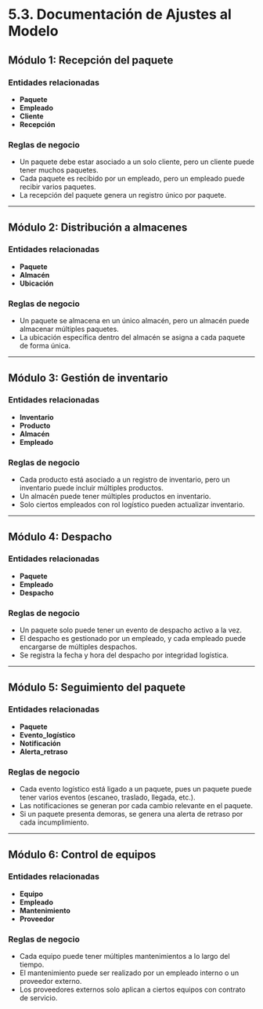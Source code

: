 # 5.3. Documentación de Ajustes al Modelo


## Módulo 1: Recepción del paquete

### Entidades relacionadas
- **Paquete**
- **Empleado**
- **Cliente**
- **Recepción**

### Reglas de negocio
- Un paquete debe estar asociado a un solo cliente, pero un cliente puede tener muchos paquetes.
- Cada paquete es recibido por un empleado, pero un empleado puede recibir varios paquetes.
- La recepción del paquete genera un registro único por paquete.

---

## Módulo 2: Distribución a almacenes

### Entidades relacionadas
- **Paquete**
- **Almacén**
- **Ubicación**

### Reglas de negocio
- Un paquete se almacena en un único almacén, pero un almacén puede almacenar múltiples paquetes.
- La ubicación específica dentro del almacén se asigna a cada paquete de forma única.
---

## Módulo 3: Gestión de inventario

### Entidades relacionadas
- **Inventario**
- **Producto**
- **Almacén**
- **Empleado**

### Reglas de negocio
- Cada producto está asociado a un registro de inventario, pero un inventario puede incluir múltiples productos.
- Un almacén puede tener múltiples productos en inventario.
- Solo ciertos empleados con rol logístico pueden actualizar inventario.

---

## Módulo 4: Despacho

### Entidades relacionadas
- **Paquete**
- **Empleado**
- **Despacho**

### Reglas de negocio
- Un paquete solo puede tener un evento de despacho activo a la vez.
- El despacho es gestionado por un empleado, y cada empleado puede encargarse de múltiples despachos.
- Se registra la fecha y hora del despacho por integridad logística.

---

## Módulo 5: Seguimiento del paquete

### Entidades relacionadas
- **Paquete**
- **Evento_logístico**
- **Notificación**
- **Alerta_retraso**

### Reglas de negocio
- Cada evento logístico está ligado a un paquete, pues un paquete puede tener varios eventos (escaneo, traslado, llegada, etc.).
- Las notificaciones se generan por cada cambio relevante en el paquete.
- Si un paquete presenta demoras, se genera una alerta de retraso por cada incumplimiento.

---

## Módulo 6: Control de equipos

### Entidades relacionadas
- **Equipo**
- **Empleado**
- **Mantenimiento**
- **Proveedor**

### Reglas de negocio
- Cada equipo puede tener múltiples mantenimientos a lo largo del tiempo.
- El mantenimiento puede ser realizado por un empleado interno o un proveedor externo.
- Los proveedores externos solo aplican a ciertos equipos con contrato de servicio.